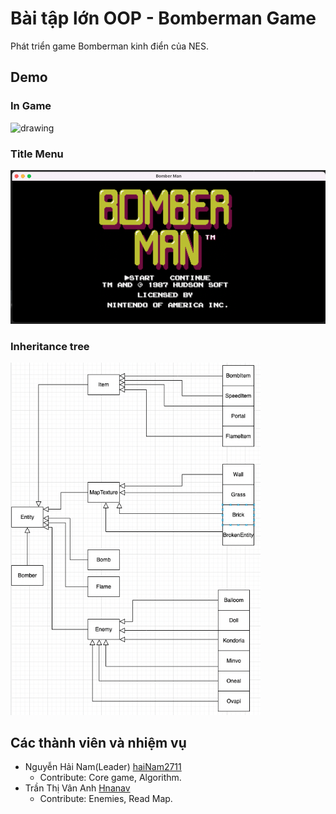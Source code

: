 # Bài tập lớn OOP - Bomberman Game

Phát triển game Bomberman kinh điển của NES.

## Demo
### In Game
<img src="res/demo.png" alt="drawing" width="400"/>

### Title Menu
<img src="res/title_menu.png" alt="drawing" width="800"/>

### Inheritance tree
<img src="res/inheritance_tree.png" alt="drawing" width="400"/>

## Các thành viên và nhiệm vụ
- Nguyễn Hải Nam(Leader) [haiNam2711](https://github.com/haiNam2711)
  * Contribute: Core game, Algorithm.
- Trần Thị Vân Anh [Hnanav](https://github.com/Hnanav)
  * Contribute: Enemies, Read Map.


